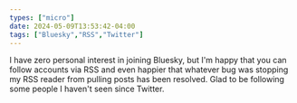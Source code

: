 ```yaml
---
types: ["micro"]
date: 2024-05-09T13:53:42-04:00
tags: ["Bluesky","RSS","Twitter"]
---
```

I have zero personal interest in joining Bluesky, but I'm happy that you can follow accounts via RSS and even happier that whatever bug was stopping my RSS reader from pulling posts has been resolved. Glad to be following some people I haven't seen since Twitter.
